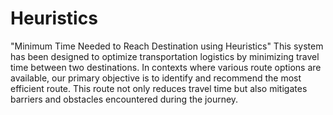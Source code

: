# Heuristics
"Minimum Time Needed to Reach Destination using Heuristics"
This system has been designed to optimize transportation logistics by  minimizing travel time between two destinations. In contexts where various route options are available, our primary objective is to identify and recommend the most efficient route. This route not only reduces travel time but also mitigates barriers and obstacles encountered during the journey.
